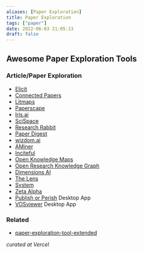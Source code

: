 ```yaml
---
aliases: [Paper Exploration]
title: Paper Exploration
tags: ["paper"]
date: 2022-06-03 21:05:13
draft: false
---
```


## Awesome Paper Exploration Tools

### Article/Paper Exploration

- [Elicit](https://elicit.org/search)
- [Connected Papers](https://www.connectedpapers.com/)
- [Litmaps](https://app.litmaps.com/)
- [Paperscape](http://paperscape.org/)
- [Iris.ai](https://the.iris.ai/)
- [SciSpace](https://typeset.io/search)
- [Research Rabbit](https://researchrabbitapp.com/home)
- [Paper Digest](https://www.paperdigest.org/)
- [wizdom.ai](https://www.wizdom.ai/)
- [AMiner](https://www.aminer.cn/)
- [Inciteful](https://inciteful.xyz/)
- [Open Knowledge Maps](https://openknowledgemaps.org/index)
- [Open Research Knowledge Graph](https://orkg.org/)
- [Dimensions AI](https://www.dimensions.ai/)
- [The Lens](https://www.lens.org/)
- [System](https://www.system.com/graph)
- [Zeta Alpha](https://search.zeta-alpha.com/)
- [Publish or Perish](https://harzing.com/resources/publish-or-perish) Desktop App
- [VOSviewer](https://www.vosviewer.com/) Desktop App

### Related

- [paper-exploration-tool-extended](academia/paper-exploration-tool-extended.md)

_curated at Vercel_
